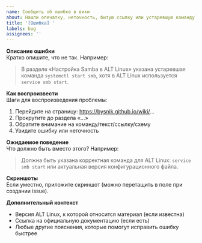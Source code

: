 ```yaml
---
name: Сообщить об ошибке в вики
about: Нашли опечатку, неточность, битую ссылку или устаревшую команду?
title: '[Ошибка] '
labels: bug
assignees: ''
---
```


**Описание ошибки**  
Кратко опишите, что не так. Например:  
> В разделе «Настройка Samba в ALT Linux» указана устаревшая команда `systemctl start smb`, хотя в ALT Linux используется `service smb start`.

**Как воспроизвести**  
Шаги для воспроизведения проблемы:
1. Перейдите на страницу: https://bysnik.github.io/wiki/...
2. Прокрутите до раздела «...»
3. Обратите внимание на команду/текст/ссылку/схему
4. Увидите ошибку или неточность

**Ожидаемое поведение**  
Что должно быть вместо этого? Например:  
> Должна быть указана корректная команда для ALT Linux: `service smb start` или актуальная версия конфигурационного файла.

**Скриншоты**  
Если уместно, приложите скриншот (можно перетащить в поле при создании issue).

**Дополнительный контекст**  
- Версия ALT Linux, к которой относится материал (если известна)  
- Ссылка на официальную документацию (если есть)  
- Любые другие пояснения, которые помогут исправить ошибку быстрее